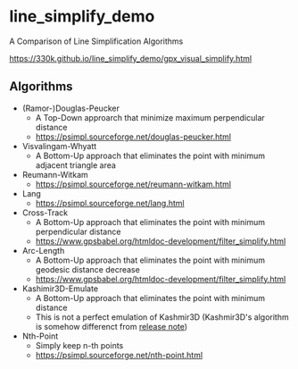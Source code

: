 # line_simplify_demo

A Comparison of Line Simplification Algorithms

https://330k.github.io/line_simplify_demo/gpx_visual_simplify.html

## Algorithms

* (Ramor-)Douglas-Peucker
  * A Top-Down approarch that minimize maximum perpendicular distance
  * https://psimpl.sourceforge.net/douglas-peucker.html
* Visvalingam-Whyatt
  * A Bottom-Up approach that eliminates the point with minimum adjacent triangle area
* Reumann-Witkam
  * https://psimpl.sourceforge.net/reumann-witkam.html
* Lang
  * https://psimpl.sourceforge.net/lang.html
* Cross-Track
  * A Bottom-Up approach that eliminates the point with minimum perpendicular distance 
  * https://www.gpsbabel.org/htmldoc-development/filter_simplify.html
* Arc-Length
  * A Bottom-Up approach that eliminates the point with minimum geodesic distance decrease
  * https://www.gpsbabel.org/htmldoc-development/filter_simplify.html
* Kashimir3D-Emulate
  * A Bottom-Up approach that eliminates the point with minimum distance
  * This is not a perfect emulation of Kashmir3D (Kashmir3D's algorithm is somehow differenct from [release note](https://www.kashmir3d.com/kash/kashnews.html#894))
* Nth-Point
  * Simply keep n-th points
  * https://psimpl.sourceforge.net/nth-point.html 
